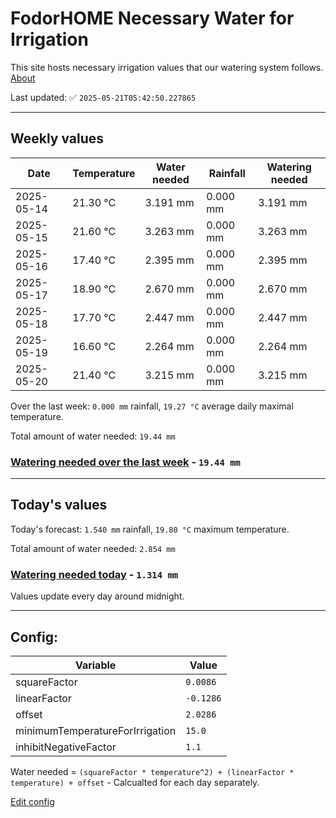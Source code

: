 # FodorHOME Necessary Water for Irrigation

This site hosts necessary irrigation values that our watering system follows. [About](https://github.com/redyau/irrigation)

Last updated: ✅ `2025-05-21T05:42:50.227865`

---

## Weekly values

| Date | Temperature | Water needed | Rainfall | Watering needed |
|-----|-----|-----|-----|-----|
| 2025-05-14 | 21.30 °C | 3.191 mm | 0.000 mm | 3.191 mm |
| 2025-05-15 | 21.60 °C | 3.263 mm | 0.000 mm | 3.263 mm |
| 2025-05-16 | 17.40 °C | 2.395 mm | 0.000 mm | 2.395 mm |
| 2025-05-17 | 18.90 °C | 2.670 mm | 0.000 mm | 2.670 mm |
| 2025-05-18 | 17.70 °C | 2.447 mm | 0.000 mm | 2.447 mm |
| 2025-05-19 | 16.60 °C | 2.264 mm | 0.000 mm | 2.264 mm |
| 2025-05-20 | 21.40 °C | 3.215 mm | 0.000 mm | 3.215 mm |


Over the last week: `0.000 mm` rainfall, `19.27 °C` average daily maximal temperature.

Total amount of water needed: `19.44 mm`

### [Watering needed over the last week](lastweek.txt) - `19.44 mm`

---

## Today's values

Today's forecast: `1.540 mm` rainfall, `19.80 °C` maximum temperature.

Total amount of water needed: `2.854 mm`

### [Watering needed today](today.txt) - `1.314 mm`

Values update every day around midnight.

---

## Config:

| Variable | Value |
|-----|-----|
| squareFactor | `0.0086` |
| linearFactor | `-0.1286` |
| offset | `2.0286` |
| minimumTemperatureForIrrigation | `15.0` |
| inhibitNegativeFactor | `1.1` |

Water needed = `(squareFactor * temperature^2) + (linearFactor * temperature) + offset` - Calcualted for each day separately.

[Edit config](https://github.com/RedyAu/irrigation/edit/main/config.json)
